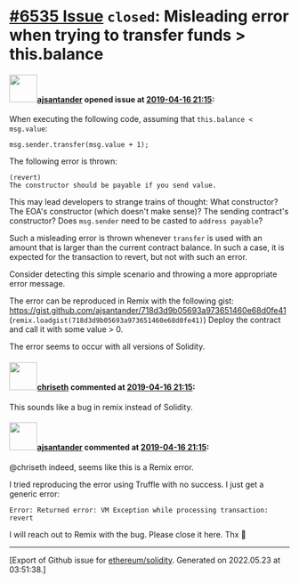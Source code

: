 # [\#6535 Issue](https://github.com/ethereum/solidity/issues/6535) `closed`: Misleading error when trying to transfer funds > this.balance

#### <img src="https://avatars.githubusercontent.com/u/550409?u=8a9c1866e2239e265861f72d7bbd3f3b1358ae6b&v=4" width="50">[ajsantander](https://github.com/ajsantander) opened issue at [2019-04-16 21:15](https://github.com/ethereum/solidity/issues/6535):

When executing the following code, assuming that `this.balance < msg.value`:

```
msg.sender.transfer(msg.value + 1);
```

The following error is thrown:

```
(revert)
The constructor should be payable if you send value.
```

This may lead developers to strange trains of thought: What constructor? The EOA's constructor (which doesn't make sense)? The sending contract's constructor? Does `msg.sender` need to be casted to `address payable`?

Such a misleading error is thrown whenever `transfer` is used with an amount that is larger than the current contract balance. In such a case, it is expected for the transaction to revert, but not with such an error.

Consider detecting this simple scenario and throwing a more appropriate error message.

The error can be reproduced in Remix with the following gist:
https://gist.github.com/ajsantander/718d3d9b05693a973651460e68d0fe41
(`remix.loadgist(718d3d9b05693a973651460e68d0fe41)`)
Deploy the contract and call it with some value > 0.

The error seems to occur with all versions of Solidity.

#### <img src="https://avatars.githubusercontent.com/u/9073706?v=4" width="50">[chriseth](https://github.com/chriseth) commented at [2019-04-16 21:15](https://github.com/ethereum/solidity/issues/6535#issuecomment-483851275):

This sounds like a bug in remix instead of Solidity.

#### <img src="https://avatars.githubusercontent.com/u/550409?u=8a9c1866e2239e265861f72d7bbd3f3b1358ae6b&v=4" width="50">[ajsantander](https://github.com/ajsantander) commented at [2019-04-16 21:15](https://github.com/ethereum/solidity/issues/6535#issuecomment-483873348):

@chriseth indeed, seems like this is a Remix error. 

I tried reproducing the error using Truffle with no success. I just get a generic error:

```
Error: Returned error: VM Exception while processing transaction: revert
```

I will reach out to Remix with the bug. Please close it here.
Thx :tada:


-------------------------------------------------------------------------------



[Export of Github issue for [ethereum/solidity](https://github.com/ethereum/solidity). Generated on 2022.05.23 at 03:51:38.]
